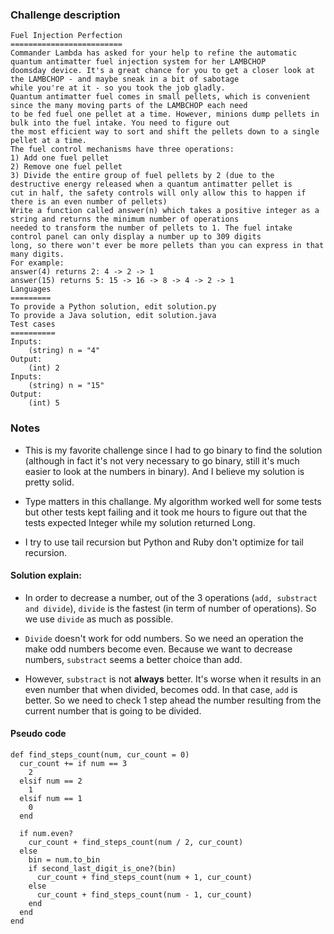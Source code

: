 ### Challenge description
```
Fuel Injection Perfection
=========================
Commander Lambda has asked for your help to refine the automatic quantum antimatter fuel injection system for her LAMBCHOP
doomsday device. It's a great chance for you to get a closer look at the LAMBCHOP - and maybe sneak in a bit of sabotage
while you're at it - so you took the job gladly.
Quantum antimatter fuel comes in small pellets, which is convenient since the many moving parts of the LAMBCHOP each need
to be fed fuel one pellet at a time. However, minions dump pellets in bulk into the fuel intake. You need to figure out
the most efficient way to sort and shift the pellets down to a single pellet at a time.
The fuel control mechanisms have three operations:
1) Add one fuel pellet
2) Remove one fuel pellet
3) Divide the entire group of fuel pellets by 2 (due to the destructive energy released when a quantum antimatter pellet is
cut in half, the safety controls will only allow this to happen if there is an even number of pellets)
Write a function called answer(n) which takes a positive integer as a string and returns the minimum number of operations
needed to transform the number of pellets to 1. The fuel intake control panel can only display a number up to 309 digits
long, so there won't ever be more pellets than you can express in that many digits.
For example:
answer(4) returns 2: 4 -> 2 -> 1
answer(15) returns 5: 15 -> 16 -> 8 -> 4 -> 2 -> 1
Languages
=========
To provide a Python solution, edit solution.py
To provide a Java solution, edit solution.java
Test cases
==========
Inputs:
    (string) n = "4"
Output:
    (int) 2
Inputs:
    (string) n = "15"
Output:
    (int) 5
```

### Notes

+ This is my favorite challenge since I had to go binary to find the solution (although in fact it's not very necessary
to go binary, still it's much easier to look at the numbers in binary). And I believe my solution is pretty solid.

+ Type matters in this challange. My algorithm worked well for some tests but other tests kept failing
and it took me hours to figure out that the tests expected Integer while my solution returned Long.

+ I try to use tail recursion but Python and Ruby don't optimize for tail recursion.

#### Solution explain:

+ In order to decrease a number, out of the 3 operations (`add, substract and divide`), `divide` is the
fastest (in term of number of operations). So we use `divide` as much as possible.

+ `Divide` doesn't work for odd numbers. So we need an operation the make odd numbers become even. Because we want to
decrease numbers, `substract` seems a better choice than add.

+ However, `substract` is not **always** better. It's worse when it results in an even number that when divided, becomes odd.
In that case, `add` is better. So we need to check 1 step ahead the number resulting from the current number that is going to be divided.

#### Pseudo code
```
def find_steps_count(num, cur_count = 0)
  cur_count += if num == 3
    2
  elsif num == 2
    1
  elsif num == 1
    0
  end

  if num.even?
    cur_count + find_steps_count(num / 2, cur_count)
  else
    bin = num.to_bin
    if second_last_digit_is_one?(bin)
      cur_count + find_steps_count(num + 1, cur_count)
    else
      cur_count + find_steps_count(num - 1, cur_count)
    end
  end
end
```
